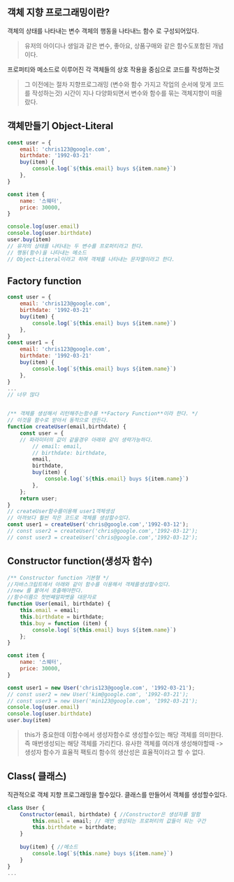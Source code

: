 ## 객체 지향 프로그래밍이란?
객체의 상태를 나타내는 변수
객체의 행동을 나타내느 함수 로 구성되어있다.
>유저의 아이디나 생일과 같은 변수, 좋아요, 상품구매와 같은 함수도포함된 개념이다.

프로퍼티와 메소드로 이루어진 각 객체들의 상호 작용을 중심으로 코드를 작성하는것
> 그 이전에는 절차 지향프로그래밍 (변수와 함수 가지고 작업의 순서에 맞게 코드를 작성하는것)
> 시간이 지나 다양화되면서 변수와 함수를 묶는 객체지향이 떠올랐다.

## 객체만들기 Object-Literal
```js
const user = {
	email: 'chris123@google.com',
	birthdate: '1992-03-21'
	buy(item) {
		console.log(`${this.email} buys ${item.name}`)
	},
}

const item {
	name: '스웨터',
	price: 30000,
}

console.log(user.email)
console.log(user.birthdate)
user.buy(item)
// 유저의 상태를 나타내는 두 변수를 프로퍼티라고 한다.
// 행동(함수)을 나타내는 메소드
// Object-Literal이라고 하며 객체를 나타내는 문자열이라고 한다.
```

## Factory function
```js
const user = {
	email: 'chris123@google.com',
	birthdate: '1992-03-21'
	buy(item) {
		console.log(`${this.email} buys ${item.name}`)
	},
}
const user1 = {
	email: 'chris123@google.com',
	birthdate: '1992-03-21'
	buy(item) {
		console.log(`${this.email} buys ${item.name}`)
	},
}
...
// 너무 많다


/** 객체를 생성해서 리턴해주는함수를 **Factory Function**이라 한다. */
// 이것을 함수로 받아서 동적으로 만든다.
function createUser(email,birthdate) {
	const user = {
	// 파라미터의 값이 같을경우 아래와 같이 생략가능하다.
		// email: email,
		// birthdate: birthdate,
		email,
		birthdate,
		buy(item) {
			console.log(`${this.email} buys ${item.name}`)
		},
	};
	return user;
}
// createUser함수를이용해 user1객체생성
// 아까보다 훨씬 작은 코드로 객체를 생성할수있다.
const user1 = createUser('chris@google.com','1992-03-12');
// const user2 = createUser('chris@google.com','1992-03-12');
// const user3 = createUser('chris@google.com','1992-03-12');
```

## Constructor function(생성자 함수)
```js
/** Constructor function 기본형 */
//자바스크립트에서 아래와 같이 함수를 이용해서 객체를생성할수있다.
//new 를 붙여서 호출해야한다.
//함수이름으 첫번째알파벳을 대문자로
function User(email, birthdate) {
	this.email = email;
	this.birthdate = birthdate;
	this.buy = function (item) {
		console.log(`${this.email} buys ${item.name}`)
	};
}

const item {
	name: '스웨터',
	price: 30000,
}

const user1 = new User('chris123@google.com', '1992-03-21');
// const user2 = new User('kim@google.com', '1992-03-21');
// const user3 = new User('min123@google.com', '1992-03-21');
console.log(user.email)
console.log(user.birthdate)
user.buy(item)
```
> this가 중요한데 이함수에서 생성자함수로 생성할수있는 해당 객체를 의미한다.
> 즉 매번생성되는 해당 객체를 가리킨다.
> 유사한 객체를 여러개 생성해야할때 -> 생성자 함수가 효율적 팩토리 함수의 생산성은 효율적이라고 할 수 없다.

## Class( 클래스)
직관적으로 객체 지향 프로그래밍을 할수있다.
클래스를 만들어서 객체를 생성할수있다.
```js
class User {
	Constructor(email, birthdate) { //Constructor은 생성자를 말함
		this.email = email; // 매번 생성되는 프로퍼티의 값들이 되는 구간
		this.birthdate = birthdate;
	}
	
	buy(item) { //메소드
		console.log(`${this.name} buys ${item.name}`)
	}
}
...
```